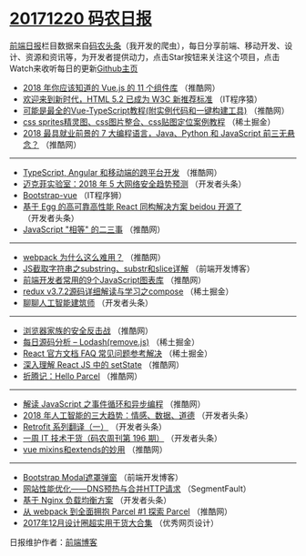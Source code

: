 # [20171220 码农日报](http://hao.caibaojian.com/date/2017/12/20)

[前端日报](http://caibaojian.com/c/news)栏目数据来自[码农头条](http://hao.caibaojian.com/)（我开发的爬虫），每日分享前端、移动开发、设计、资源和资讯等，为开发者提供动力，点击Star按钮来关注这个项目，点击Watch来收听每日的更新[Github主页](https://github.com/kujian/frontendDaily)
* [2018 年你应该知道的 Vue.js 的 11 个组件库](http://hao.caibaojian.com/60176.html) （推酷网）
* [欢迎来到新时代，HTML 5.2 已成为 W3C 新推荐标准](http://hao.caibaojian.com/60262.html) （IT程序猿）
* [可能是最全的Vue-TypeScript教程(附实例代码和一键构建工具)](http://hao.caibaojian.com/60174.html) （推酷网）
* [css sprites精灵图、css图片整合、css贴图定位案例教程](http://hao.caibaojian.com/60194.html) （稀土掘金）
* [2018 最具就业前景的 7 大编程语言，Java、Python 和 JavaScript 前三无悬念？](http://hao.caibaojian.com/60175.html) （推酷网）

***
* [TypeScript, Angular 和移动端的跨平台开发](http://hao.caibaojian.com/60169.html) （推酷网）
* [迈克菲实验室：2018 年 5 大网络安全趋势预测](http://hao.caibaojian.com/60107.html) （开发者头条）
* [Bootstrap-vue](http://hao.caibaojian.com/60263.html) （IT程序狮）
* [基于 Egg 的高可靠高性能 React 同构解决方案 beidou 开源了](http://hao.caibaojian.com/60098.html) （开发者头条）
* [JavaScript &quot;相等&quot; 的二三事](http://hao.caibaojian.com/60171.html) （推酷网）

***
* [webpack 为什么这么难用？](http://hao.caibaojian.com/60172.html) （推酷网）
* [JS截取字符串之substring、substr和slice详解](http://hao.caibaojian.com/60265.html) （前端开发博客）
* [前端开发者常用的9个JavaScript图表库](http://hao.caibaojian.com/60173.html) （推酷网）
* [redux v3.7.2源码详细解读与学习之compose](http://hao.caibaojian.com/60198.html) （稀土掘金）
* [聊聊人工智能建筑师](http://hao.caibaojian.com/60104.html) （开发者头条）

***
* [浏览器家族的安全反击战](http://hao.caibaojian.com/60167.html) （推酷网）
* [每日源码分析 &#8211; Lodash(remove.js)](http://hao.caibaojian.com/60192.html) （稀土掘金）
* [React 官方文档 FAQ 常见问题参考解决](http://hao.caibaojian.com/60195.html) （稀土掘金）
* [深入理解 React JS 中的 setState](http://hao.caibaojian.com/60160.html) （推酷网）
* [折腾记：Hello Parcel](http://hao.caibaojian.com/60161.html) （推酷网）

***
* [解读 JavaScript 之事件循环和异步编程](http://hao.caibaojian.com/60162.html) （推酷网）
* [2018 年人工智能的三大趋势：情感、数据、道德](http://hao.caibaojian.com/60100.html) （开发者头条）
* [Retrofit 系列翻译（一）](http://hao.caibaojian.com/60111.html) （开发者头条）
* [一周 IT 技术干货（码农周刊第 196 期）](http://hao.caibaojian.com/60090.html) （开发者头条）
* [vue mixins和extends的妙用](http://hao.caibaojian.com/60163.html) （推酷网）

***
* [Bootstrap Modal遮罩弹窗](http://hao.caibaojian.com/60266.html) （前端开发博客）
* [网站性能优化——DNS预热与合并HTTP请求](http://hao.caibaojian.com/60153.html) （SegmentFault）
* [基于 Nginx 负载均衡方案](http://hao.caibaojian.com/60091.html) （开发者头条）
* [从 webpack 到全面拥抱 Parcel #1 探索 Parcel](http://hao.caibaojian.com/60164.html) （推酷网）
* [2017年12月设计圈超实用干货大合集](http://hao.caibaojian.com/60267.html) （优秀网页设计）

日报维护作者：[前端博客](http://caibaojian.com/) 